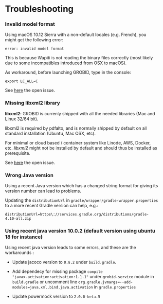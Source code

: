 <h1>Troubleshooting</h1>

### Invalid model format

Using macOS 10.12 Sierra with a non-default locales (e.g. French), you might get the following error: 
```
error: invalid model format
```

This is because Wapiti is not reading the binary files correctly (most likely due to some incompatibles introduced from OSX to macOS). 

As workaround, before launching GROBID, type in the console:
```
export LC_ALL=C
```

See [here](https://github.com/kermitt2/grobid/issues/142#issuecomment-253497513) the open issue. 

### Missing libxml2 library

**libxml2**: GROBID is currenly shipped with all the needed libraries (Mac and Linux 32/64 bit).

libxml2 is required by pdfalto, and is normally shipped by default on all standard installation (Ubuntu, Mac OSX, etc).

For minimal or cloud based / container system like Linode, AWS, Docker, etc. _libxml2_ might not be installed by default and should thus be installed as prerequisite.

See [here](https://github.com/kermitt2/grobid/issues/101) the open issue. 

### Wrong Java version

Using a recent Java version which has a changed string format for giving its version number can lead to problems.

Updating the `distributionUrl` in `gradle/wrapper/gradle-wrapper.properties` to a more recent Gradle version can help, e.g.:

```
distributionUrl=https\://services.gradle.org/distributions/gradle-4.10-all.zip
```

### Using recent java version 10.0.2 (default version using ubuntu 18 for instance)

Using recent java version leads to some errors, and these are the workarounds :

- Update jacoco version to `0.8.2` under `build.gradle`.

- Add dependecy for missing package `compile "javax.activation:activation:1.1.1"` under `grobid-service` module in `build.gradle` or uncomment line `org.gradle.jvmargs=--add-modules=java.xml.bind,java.activation` in `gradle.properties`

- Update powermock version to `2.0.0-beta.5`

